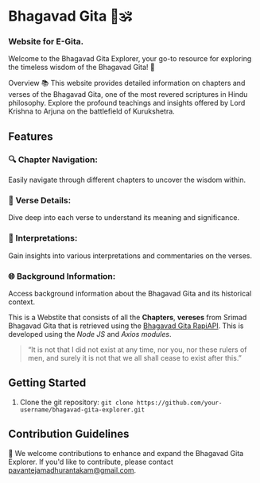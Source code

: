 # Bhagavad Gita 📖🕉️
### Website for E-Gita.

Welcome to the Bhagavad Gita Explorer, your go-to resource for exploring the timeless wisdom of the Bhagavad Gita! 🌟

Overview
📚 This website provides detailed information on chapters and verses of the Bhagavad Gita, one of the most revered scriptures in Hindu philosophy. Explore the profound teachings and insights offered by Lord Krishna to Arjuna on the battlefield of Kurukshetra.

## Features
### 🔍 Chapter Navigation:
Easily navigate through different chapters to uncover the wisdom within.

### 📜 Verse Details:
Dive deep into each verse to understand its meaning and significance.

### 🤔 Interpretations:
Gain insights into various interpretations and commentaries on the verses.

### 🌐 Background Information:
Access background information about the Bhagavad Gita and its historical context.

This is a Webstite that consists of all the **Chapters**, **vereses** from Srimad Bhagavad Gita that is retrieved using the [Bhagavad Gita RapiAPI](https://rapidapi.com/bhagavad-gita-bhagavad-gita-default/api/bhagavad-gita3).
This is developed using the *Node JS* and *Axios modules*. 

> “It is not that I did not exist at any time, nor you, nor these rulers of men, and surely it is not that we all shall cease to exist after this.”

## Getting Started 
1. Clone the git repository:
`git clone https://github.com/your-username/bhagavad-gita-explorer.git`

## Contribution Guidelines
🤝 We welcome contributions to enhance and expand the Bhagavad Gita Explorer. If you'd like to contribute, please contact pavantejamadhurantakam@gmail.com.

